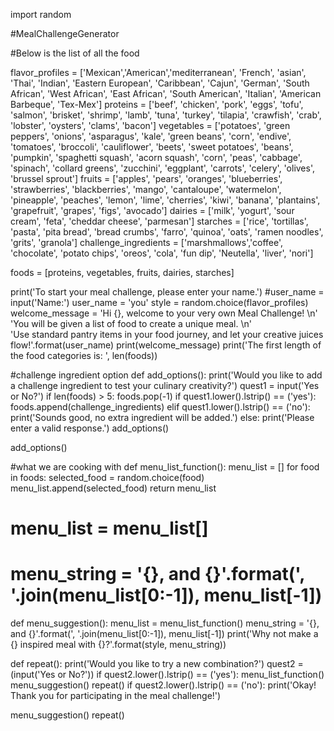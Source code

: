 import random

#MealChallengeGenerator

#Below is the list of all the food

flavor_profiles = ['Mexican','American','mediterranean', 'French', 'asian', 'Thai', 'Indian', 'Eastern European',
                   'Caribbean', 'Cajun', 'German', 'South African', 'West African', 'East African', 'South American',
                   'Italian', 'American Barbeque', 'Tex-Mex']
proteins = ['beef', 'chicken', 'pork', 'eggs', 'tofu', 'salmon', 'brisket', 'shrimp', 'lamb', 'tuna', 'turkey',
            'tilapia', 'crawfish', 'crab', 'lobster', 'oysters', 'clams', 'bacon']
vegetables = ['potatoes', 'green peppers', 'onions', 'asparagus', 'kale', 'green beans', 'corn', 'endive', 'tomatoes',
              'broccoli', 'cauliflower', 'beets', 'sweet potatoes', 'beans', 'pumpkin', 'spaghetti squash',
              'acorn squash', 'corn', 'peas', 'cabbage', 'spinach', 'collard greens', 'zucchini', 'eggplant',
              'carrots', 'celery', 'olives', 'brussel sprout']
fruits = ['apples', 'pears', 'oranges', 'blueberries', 'strawberries', 'blackberries', 'mango', 'cantaloupe',
          'watermelon', 'pineapple', 'peaches', 'lemon',
          'lime', 'cherries', 'kiwi', 'banana', 'plantains', 'grapefruit', 'grapes', 'figs', 'avocado']
dairies = ['milk', 'yogurt', 'sour cream', 'feta', 'cheddar cheese', 'parmesan']
starches = ['rice', 'tortillas', 'pasta', 'pita bread', 'bread crumbs', 'farro', 'quinoa', 'oats', 'ramen noodles',
            'grits',
            'granola']
challenge_ingredients = ['marshmallows','coffee', 'chocolate', 'potato chips', 'oreos', 'cola', 'fun dip', 'Neutella',
                         'liver', 'nori']

foods = [proteins, vegetables, fruits, dairies, starches]

print('To start your meal challenge, please enter your name.')
#user_name = input('Name:')
user_name = 'you'
style = random.choice(flavor_profiles)
welcome_message = 'Hi {}, welcome to your very own Meal Challenge! \n' \
                  'You will be given a list of food to create a unique meal. \n' \
                  'Use standard pantry items in your food journey, and let your creative juices flow!'.format(user_name)
print(welcome_message)
print('The first length of the food categories is: ', len(foods))

#challenge ingredient option
def add_options():
    print('Would you like to add a challenge ingredient to test your culinary creativity?')
    quest1 = input('Yes or No?')
    if len(foods) > 5:
        foods.pop(-1)
    if quest1.lower().lstrip() == ('yes'):
        foods.append(challenge_ingredients)
    elif quest1.lower().lstrip() == ('no'):
        print('Sounds good, no extra ingredient will be added.')
    else:
        print('Please enter a valid response.')
        add_options()

add_options()

#what we are cooking with
def menu_list_function():
    menu_list = []
    for food in foods:
        selected_food = random.choice(food)
        menu_list.append(selected_food)
    return menu_list
# menu_list = menu_list[]
# menu_string = '{}, and {}'.format(', '.join(menu_list[0:-1]), menu_list[-1])

def menu_suggestion():
    menu_list = menu_list_function()
    menu_string = '{}, and {}'.format(', '.join(menu_list[0:-1]), menu_list[-1])
    print('Why not make a {} inspired meal with {}?'.format(style, menu_string))

def repeat():
    print('Would you like to try a new combination?')
    quest2 = (input('Yes or No?'))
    if quest2.lower().lstrip() == ('yes'):
        menu_list_function()
        menu_suggestion()
        repeat()
    if quest2.lower().lstrip() == ('no'):
        print('Okay! Thank you for participating in the meal challenge!')

menu_suggestion()
repeat()


